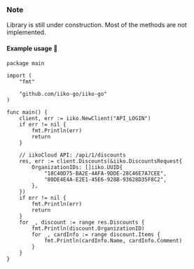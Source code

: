 ### Note
Library is still under construction. Most of the methods are not implemented.

#### Example usage 👋
```golang
package main

import (
	"fmt"

	"github.com/iiko-go/iiko-go"
)

func main() {
	client, err := iiko.NewClient("API_LOGIN")
	if err != nil {
		fmt.Println(err)
		return
	}
	
	// iikoCloud API: /api/1/discounts
	res, err := client.Discounts(&iiko.DiscountsRequest{
		OrganizationIDs: []iiko.UUID{
			"18C40D75-BA2E-4AFA-9DDE-28C46E7A7CEE",
			"80DE4E4A-E2E1-45E6-928B-93628D35F8C2",
		},
	})
	if err != nil {
		fmt.Println(err)
		return
	}
	for _, discount := range res.Discounts {
		fmt.Println(discount.OrganizationID)
		for _, cardInfo := range discount.Items {
			fmt.Println(cardInfo.Name, cardInfo.Comment)
		}
	}
}
```
